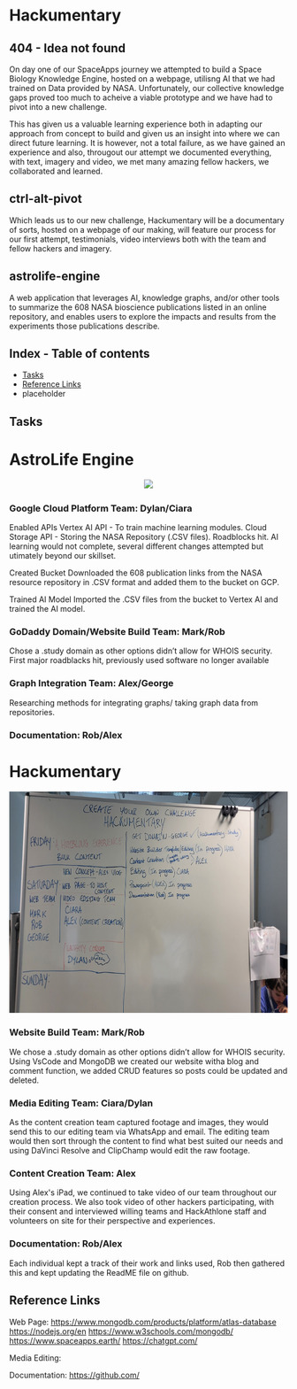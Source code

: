 # Hackumentary

## 404 - Idea not found
On day one of our SpaceApps journey we attempted to build a Space Biology Knowledge Engine, hosted on a webpage, utilisng AI that we had trained on Data provided by NASA. Unfortunately, our collective knowledge gaps proved too much to acheive a viable prototype and we have had to pivot into a new challenge.

This has given us a valuable learning experience both in adapting our approach from concept to build and given us an insight into where we can direct future learning. It is however, not a total failure, as we have gained an experience and also, througout our attempt we documented everything, with text, imagery and video, we met many amazing fellow hackers, we collaborated and learned.

## ctrl-alt-pivot
Which leads us to our new challenge, Hackumentary will be a documentary of sorts, hosted on a webpage of our making, will feature our process for our first attempt, testimonials, video interviews both with the team and fellow hackers and imagery.

## astrolife-engine
A web application that leverages AI, knowledge graphs, and/or other tools to summarize the 608 NASA bioscience publications listed in an online repository, and enables users to explore the impacts and results from the experiments those publications describe.

## Index - Table of contents
* [Tasks](#tasks)
* [Reference Links](#reference-links)
* placeholder

## Tasks
# AstroLife Engine

<p align="center">
    <img src="Documentation/Images/1000032404.jpg"/ height=400px>
</p>

### Google Cloud Platform Team: Dylan/Ciara
Enabled APIs
Vertex AI API - To train machine learning modules.
Cloud Storage API - Storing the NASA Repository (.CSV files).
Roadblocks hit. AI learning would not complete, several different changes attempted but utimately beyond our skillset. 

Created Bucket
Downloaded the 608 publication links from the NASA resource repository in .CSV format and added them to the bucket on GCP.

Trained AI Model
Imported the .CSV files from the bucket to Vertex AI and trained the AI model.

### GoDaddy Domain/Website Build Team: Mark/Rob
Chose a .study domain as other options didn’t allow for WHOIS security.
First major roadblacks hit, previously used software no longer available 

### Graph Integration Team: Alex/George
Researching methods for integrating graphs/ taking graph data from repositories.

### Documentation: Rob/Alex

# Hackumentary
<p align="center">
    <img src="Documentation/Images/1000032430.jpg"/ height=400px>
</p>

### Website Build Team: Mark/Rob
We chose a .study domain as other options didn’t allow for WHOIS security.
Using VsCode and MongoDB we created our website witha blog and comment function, we added CRUD features so posts could be updated and deleted.

### Media Editing Team: Ciara/Dylan
As the content creation team captured footage and images, they would send this to our editing team via WhatsApp and email. The editing team would then sort through the content to find what best suited our needs and using DaVinci Resolve and ClipChamp would edit the raw footage.

### Content Creation Team: Alex
Using Alex's iPad, we continued to take video of our team throughout our creation process. We also took video of other hackers participating, with their consent and interviewed willing teams and HackAthlone staff and volunteers on site for their perspective and experiences. 

### Documentation: Rob/Alex
Each individual kept a track of their work and links used, Rob then gathered this and kept updating the ReadME file on github. 

## Reference Links
Web Page:
https://www.mongodb.com/products/platform/atlas-database
https://nodejs.org/en
https://www.w3schools.com/mongodb/
https://www.spaceapps.earth/
https://chatgpt.com/

Media Editing:


Documentation:
https://github.com/






